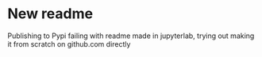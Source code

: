 # New readme
Publishing to Pypi failing with readme made in jupyterlab, trying out making it from scratch on github.com directly
